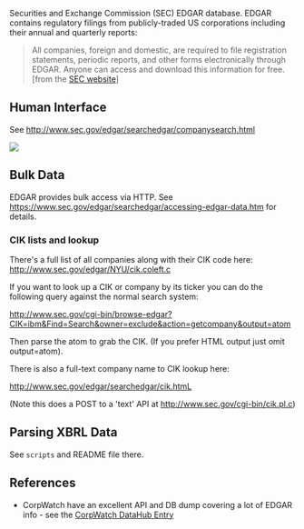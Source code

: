 Securities and Exchange Commission (SEC) EDGAR database. EDGAR contains
regulatory filings from publicly-traded US corporations including their annual
and quarterly reports:

[edgar]: http://www.sec.gov/edgar.shtml

> All companies, foreign and domestic, are required to file registration
> statements, periodic reports, and other forms electronically through EDGAR.
> Anyone can access and download this information for free. [from the [SEC
> website][edgar]]

## Human Interface

See <http://www.sec.gov/edgar/searchedgar/companysearch.html>

<img src="http://webshot.okfnlabs.org/api/generate?url=http%3A%2F%2Fwww.sec.gov%2Fedgar%2Fsearchedgar%2Fcompanysearch.html" />

## Bulk Data

EDGAR provides bulk access via HTTP. See <https://www.sec.gov/edgar/searchedgar/accessing-edgar-data.htm> for details.

### CIK lists and lookup

There's a full list of all companies along with their CIK code here: <http://www.sec.gov/edgar/NYU/cik.coleft.c>

If you want to look up a CIK or company by its ticker you can do the following query against the normal search system:

<http://www.sec.gov/cgi-bin/browse-edgar?CIK=ibm&Find=Search&owner=exclude&action=getcompany&output=atom>

Then parse the atom to grab the CIK. (If you prefer HTML output just omit output=atom).

There is also a full-text company name to CIK lookup here:

<http://www.sec.gov/edgar/searchedgar/cik.htmL>

(Note this does a POST to a 'text' API at <http://www.sec.gov/cgi-bin/cik.pl.c>)

## Parsing XBRL Data

See `scripts` and README file there.

## References

* CorpWatch have an excellent API and DB dump covering a lot of EDGAR info - see the [CorpWatch DataHub Entry][corpwatch]

[corpwatch]: http://datahub.io/dataset/corpwatch
